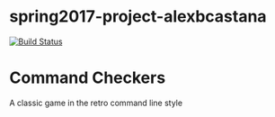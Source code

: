 # spring2017-project-alexbcastana

[![Build Status](https://travis-ci.org/cpe305Spring17/spring2017-project-alexbcastana.svg?branch=master)](https://travis-ci.org/cpe305Spring17/spring2017-project-alexbcastana)


# Command Checkers
A classic game in the retro command line style
